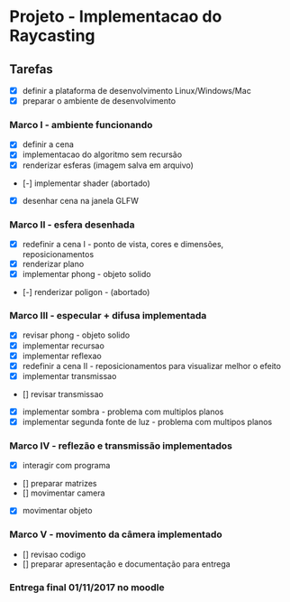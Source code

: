 # Projeto  - Implementacao do Raycasting
## Tarefas
- [x] definir a plataforma de desenvolvimento Linux/Windows/Mac
- [x] preparar o ambiente de desenvolvimento
### Marco I - ambiente funcionando

- [x] definir a cena
- [x] implementacao do algoritmo sem recursão
- [x] renderizar esferas (imagem salva em arquivo)
- [-] implementar shader (abortado)
- [x] desenhar cena na janela GLFW
### Marco II - esfera desenhada
- [x] redefinir a cena I - ponto de vista, cores e dimensões, reposicionamentos
- [x] renderizar plano
- [x] implementar phong - objeto solido
- [-] renderizar poligon - (abortado)
### Marco III - especular + difusa implementada
- [x] revisar phong - objeto solido
- [x] implementar recursao
- [x] implementar reflexao
- [x] redefinir a cena II - reposicionamentos para visualizar melhor o efeito 
- [x] implementar transmissao
- [] revisar transmissao
- [x] implementar sombra - problema com multiplos planos
- [x] implementar segunda fonte de luz - problema com multipos planos
### Marco IV - reflezão e transmissão implementados
- [x] interagir com programa
- [] preparar matrizes
- [] movimentar camera
- [x] movimentar objeto
### Marco V - movimento da câmera implementado
- [] revisao codigo
- [] preparar apresentação e documentação para entrega
### Entrega final 01/11/2017 no moodle

